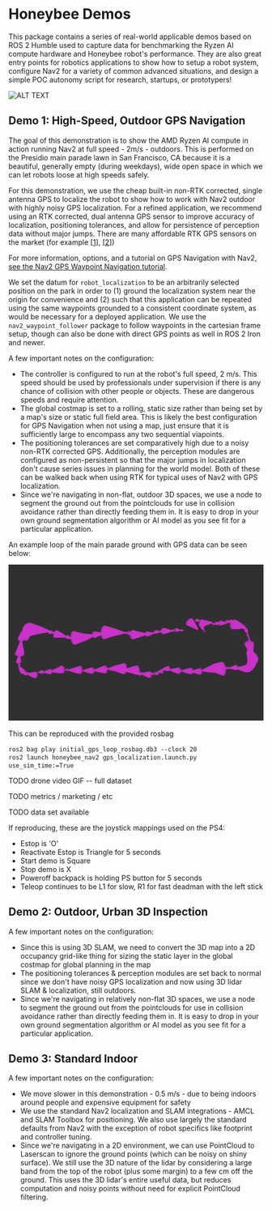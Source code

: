 # Honeybee Demos 

This package contains a series of real-world applicable demos based on ROS 2 Humble used to capture data for benchmarking the Ryzen AI compute hardware and Honeybee robot's performance. They are also great entry points for robotics applications to show how to setup a robot system, configure Nav2 for a variety of common advanced situations, and design a simple POC autonomy script for research, startups, or prototypers!

![ALT TEXT](./images/opennav_amd_ggb.png)


## Demo 1: High-Speed, Outdoor GPS Navigation

The goal of this demonstration is to show the AMD Ryzen AI compute in action running Nav2 at full speed - 2m/s - outdoors. This is performed on the Presidio main parade lawn in San Francisco, CA because it is a beautiful, generally empty (during weekdays), wide open space in which we can let robots loose at high speeds safely.

For this demonstration, we use the cheap built-in non-RTK corrected, single antenna GPS to localize the robot to show how to work with Nav2 outdoor with highly noisy GPS localization. For a refined application, we recommend using an RTK corrected, dual antenna GPS sensor to improve accuracy of localization, positioning tolerances, and allow for persistence of perception data without major jumps. There are many affordable RTK GPS sensors on the market (for example [\[1\]](https://www.digikey.com/en/products/detail/u-blox/ANN-MB-01/9817929?utm_), [\[2\]](https://holybro.com/products/h-rtk-unicore-um982))

For more information, options, and a tutorial on GPS Navigation with Nav2, [see the Nav2 GPS Waypoint Navigation tutorial](https://docs.nav2.org/tutorials/docs/navigation2_with_gps.html).

We set the datum for `robot_localization` to be an arbitrarily selected position on the park in order to (1) ground the localization system near the origin for convenience and (2) such that this application can be repeated using the same waypoints grounded to a consistent coordinate system, as would be necessary for a deployed application. We use the `nav2_waypoint_follower` package to follow waypoints in the cartesian frame setup, though can also be done with direct GPS points as well in ROS 2 Iron and newer.

A few important notes on the configuration:
- The controller is configured to run at the robot's full speed, 2 m/s. This speed should be used by professionals under supervision if there is any chance of collision with other people or objects. These are dangerous speeds and require attention.
- The global costmap is set to a rolling, static size rather than being set by a map's size or static full field area. This is likely the best configuration for GPS Navigation when not using a map, just ensure that it is sufficiently large to encompass any two sequential viapoints. 
- The positioning tolerances are set comparatively high due to a noisy non-RTK corrected GPS. Additionally, the perception modules are configured as non-persistent so that the major jumps in localization don't cause series issues in planning for the world model. Both of these can be walked back when using RTK for typical uses of Nav2 with GPS localization. 
- Since we're navigating in non-flat, outdoor 3D spaces, we use a node to segment the ground out from the pointclouds for use in collision avoidance rather than directly feeding them in. It is easy to drop in your own ground segmentation algorithm or AI model as you see fit for a particular application. 

An example loop of the main parade ground with GPS data can be seen below:

![ALT TEXT](./images/gps.png)

This can be reproduced with the provided rosbag

```
ros2 bag play initial_gps_loop_rosbag.db3 --clock 20
ros2 launch honeybee_nav2 gps_localization.launch.py use_sim_time:=True
```

TODO drone video GIF -- full dataset

TODO metrics / marketing / etc

TODO data set available 

If reproducing, these are the joystick mappings used on the PS4:
- Estop is 'O'
- Reactivate Estop is Triangle for 5 seconds
- Start demo is Square
- Stop demo is X
- Poweroff backpack is holding PS button for 5 seconds
- Teleop continues to be L1 for slow, R1 for fast deadman with the left stick



## Demo 2: Outdoor, Urban 3D Inspection



A few important notes on the configuration:
- Since this is using 3D SLAM, we need to convert the 3D map into a 2D occupancy grid-like thing for sizing the static layer in the global costmap for global planning in the map
- The positioning tolerances & perception modules are set back to normal since we don't have noisy GPS localization and now using 3D lidar SLAM & localization, still outdoors.
- Since we're navigating in relatively non-flat 3D spaces, we use a node to segment the ground out from the pointclouds for use in collision avoidance rather than directly feeding them in. It is easy to drop in your own ground segmentation algorithm or AI model as you see fit for a particular application. 


## Demo 3: Standard Indoor 

A few important notes on the configuration:
- We move slower in this demonstration - 0.5 m/s - due to being indoors around people and expensive equipment for safety
- We use the standard Nav2 localization and SLAM integrations - AMCL and SLAM Toolbox for positioning. We also use largely the standard defaults from Nav2 with the exception of robot specifics like footprint and controller tuning.
- Since we're navigating in a 2D environment, we can use PointCloud to Laserscan to ignore the ground points (which can be noisy on shiny surface). We still use the 3D nature of the lidar by considering a large band from the top of the robot (plus some margin) to a few cm off the ground. This uses the 3D lidar's entire useful data, but reduces computation and noisy points without need for explicit PointCloud filtering.

